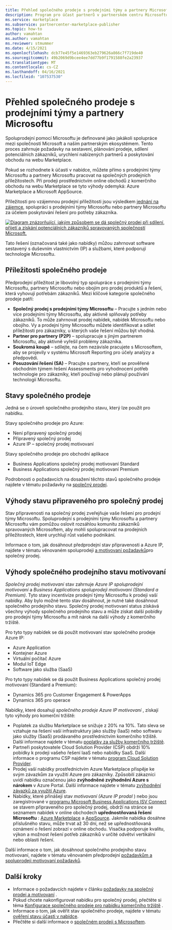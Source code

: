 ```yaml
---
title: Přehled společného prodeje s prodejními týmy a partnery Microsoftu
description: Program pro účast partnerů v partnerském centru Microsoftu vám může postihnout základní zákaznickou základnu a vygenerovat nové prodeje.
ms.service: marketplace
ms.subservice: partnercenter-marketplace-publisher
ms.topic: how-to
author: vamahtan
ms.author: vamahtan
ms.reviewer: stmummer
ms.date: 4/15/2021
ms.openlocfilehash: dcb77e45f5e1469363eb279626a866c7f719de40
ms.sourcegitcommit: 49b2069d9bcee4ee7dd77b9f1791588fe2a23937
ms.translationtype: MT
ms.contentlocale: cs-CZ
ms.lasthandoff: 04/16/2021
ms.locfileid: "107537530"
---
```

# <a name="co-sell-with-microsoft-sales-teams-and-partners-overview"></a>Přehled společného prodeje s prodejními týmy a partnery Microsoftu

Spoluprodejní pomocí Microsoftu je definované jako jakákoli spolupráce mezi společností Microsoft a naším partnerským ekosystémem. Tento proces zahrnuje požadavky na sestavení, plánování prodeje, sdílení potenciálních zákazníků, urychlení nabízených partnerů a poskytování obchodu na webu Marketplace.

Pokud se rozhodnete k účasti v nabídce, můžete přímo s prodejními týmy Microsoftu a partnery Microsoftu pracovat na společných prodejních příležitostech. Při prodeji prostřednictvím online obchodů z komerčního obchodu na webu Marketplace se tyto výhody odemyká: Azure Marketplace a Microsoft AppSource.

Příležitosti pro vzájemnou prodejní příležitosti jsou výsledkem [jednání na zájemce](./partner-center-portal/commercial-marketplace-get-customer-leads.md), spolupráci s prodejními týmy Microsoftu nebo partnery Microsoftu za účelem poskytování řešení pro potřeby zákazníka.

[![Diagram znázorňující, jakým způsobem se dá společný prodej při sdílení, přijetí a získání potenciálních zákazníků spravovaných společností Microsoft.](./media/marketplace-publishers-guide/marketplace-co-sell-v2.png)](./media/marketplace-publishers-guide/marketplace-co-sell-v2.png#lightbox)

Tato řešení (označovaná také jako nabídky) můžou zahrnovat software sestavený s duševním vlastnictvím (IP) a službami, které podporují technologie Microsoftu.

## <a name="co-sell-opportunities"></a>Příležitosti společného prodeje

Předprodejní příležitost je libovolný typ spolupráce s prodejními týmy Microsoftu, partnery Microsoftu nebo obojím pro prodej produktů a řešení, která vyhovují potřebám zákazníků. Mezi klíčové kategorie společného prodeje patří:

- **Společný prodej s prodejními týmy Microsoftu** – Pracujte s jedním nebo více prodejními týmy Microsoftu, aby aktivně splňovaly potřeby zákazníků. To může zahrnovat prodej nabídek, nabídek Microsoftu nebo obojího. Vy a prodejní týmy Microsoftu můžete identifikovat a sdílet příležitosti pro zákazníky, u kterých vaše řešení můžou být vhodná.
- **Partner pro partnery (P2P)** – spolupracuje s jiným partnerem Microsoftu, aby aktivně vyřešil problémy zákazníka.
- **Soukromá koupě** – sdílejte, na čem nezávisle pracujete s Microsoftem, aby se projevily v systému Microsoft Reporting pro účely analýzy a předpovědi.
- **Posuzování řešení (SA)** – Pracujte s partnery, kteří se prověřené obchodním týmem řešení Assessments pro vyhodnocení potřeb technologie pro zákazníky, kteří používají nebo plánují používání technologií Microsoftu.

## <a name="co-sell-statuses"></a>Stavy společného prodeje

Jedná se o úroveň společného prodejního stavu, který lze použít pro nabídku.

Stavy společného prodeje pro Azure:

- Není připravený společný prodej
- Připravený společný prodej
- Azure IP – společný prodej motivovaní

Stavy společného prodeje pro obchodní aplikace
- Business Applications společný prodej motivovaní Standard
- Business Applications společný prodej motivovaní Premium  

Podrobnosti o požadavcích na dosažení těchto stavů společného prodeje najdete v tématu požadavky na [společný prodej](co-sell-requirements.md).

## <a name="benefits-of-co-sell-ready-status"></a>Výhody stavu připraveného pro společný prodej

Stav připravenosti na společný prodej zveřejňuje vaše řešení pro prodejní týmy Microsoftu. Spoluprodejní s prodejními týmy Microsoftu a partnery Microsoftu vám pomůžou oslovit rozsáhlou komunitu zákazníků spravovaných Microsoftem, aby mohli spolupracovat na prodejních příležitostech, které urychlují růst vašeho podnikání.

Informace o tom, jak dosáhnout předprodejní stav připravenosti a Azure IP, najdete v tématu věnovaném spoluprodeji [a motivovaní požadavků](co-sell-requirements.md)pro společný prodej.

## <a name="benefits-of-co-sell-incentivized-status"></a>Výhody společného prodejního stavu motivovaní

_Společný prodej motivovaní_ stav zahrnuje _Azure IP spoluprodejní motivovaní_ a _Business Applications spoluprodeji motivovaní (Standard a Premium)_. Tyto stavy incentivize prodejní týmy Microsoftu k prodeji vaší nabídky. Aby bylo možné tento stav dosáhnout, je nutné také dosáhnout společného prodejního stavu. Společný prodej motivovaní status získává všechny výhody společného prodejního stavu a může získat další pobídky pro prodejní týmy Microsoftu a mít nárok na další výhody z komerčního tržiště.

Pro tyto typy nabídek se dá použít motivovaní stav společného prodeje Azure IP:

- Azure Application
- Kontejner Azure
- Virtuální počítač Azure
- Modul IoT Edge
- Software jako služba (SaaS)

Pro tyto typy nabídek se dá použít Business Applications společný prodej motivovaní (Standard a Premium):

- Dynamics 365 pro Customer Engagement & PowerApps
- Dynamics 365 pro operace

Nabídky, které dosahují _společného prodeje Azure IP motivovaní_ , získají tyto výhody pro komerční tržiště:

- Poplatek za službu Marketplace se snižuje z 20% na 10%. Tato sleva se vztahuje na řešení vaší infrastruktury jako služby (IaaS) nebo softwaru jako služby (SaaS) prodávaného prostřednictvím komerčního tržiště. Další informace najdete v tématu [poplatky za služby komerčního tržiště](marketplace-commercial-transaction-capabilities-and-considerations.md#commercial-marketplace-service-fees).
- Partneři poskytovatele Cloud Solution Provider (CSP) obdrží 10% pobídky k prodeji vašeho řešení IaaS nebo nabídky SaaS. Další informace o programu CSP najdete v tématu [program Cloud Solution Provider](cloud-solution-providers.md).
- Prodej vaší nabídky prostřednictvím Azure Marketplace přispěje ke svým závazkům za využití Azure pro zákazníky. Způsobilí zákazníci uvidí nabídku označenou jako **zvýhodněné zvýhodnění Azure s nárokem** v Azure Portal. Další informace najdete v tématu [zvýhodnění závazků za využití Azure](azure-consumption-commitment-benefit.md).
- Nabídky, které přinášejí stav _motivovaní (Azure IP prodal_ ) nebo jsou zaregistrované v [programu Microsoft Business Applications ISV Connect](business-applications-isv-program.md) se stavem připraveného pro společný prodej, obdrží na stránce se seznamem nabídek v online obchodech **upřednostňovaná řešení Microsoftu** : [Azure Marketplace](https://azuremarketplace.microsoft.com/) a [AppSource](https://appsource.microsoft.com/).  Jakmile nabídka dosáhne příslušného stavu, může trvat až 30 dní, než se upřednostňovaná oznámení o řešení zobrazí v online obchodu. Visačka podporuje kvalitu, výkon a možnost řešení potřeb zákazníků v určité odvětví vertikální nebo oblasti řešení.

Další informace o tom, jak dosáhnout společného prodejního stavu motivovaní, najdete v tématu věnovaném předprodejní [požadavkům a spoluprodeji motivovaní požadavků](co-sell-requirements.md).

## <a name="next-steps"></a>Další kroky

- Informace o požadavcích najdete v článku [požadavky na společný prodej a motivovaní](co-sell-requirements.md) .
- Pokud chcete nakonfigurovat nabídku pro společný prodej, přečtěte si téma [Konfigurace společného prodeje pro nabídku komerčního tržiště](commercial-marketplace-co-sell.md) .
- Informace o tom, jak ověřit stav společného prodeje, najdete v tématu [ověření stavu účasti v nabídce](co-sell-status.md).
- Přečtěte si další informace o [společném prodeji s Microsoftem](https://partner.microsoft.com/membership/sell-with-microsoft).
